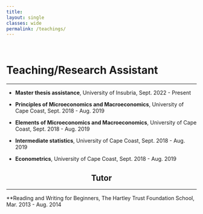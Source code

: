 ```yaml
---
title: 
layout: single
classes: wide
permalink: /teachings/
---
```

<br/> 

<!-- Google Tag Manager (noscript) -->
<noscript><iframe src="https://www.googletagmanager.com/ns.html?id=GTM-PNS829G"
height="0" width="0" style="display:none;visibility:hidden"></iframe></noscript>
<!-- End Google Tag Manager (noscript) -->

#  Teaching/Research Assistant 
- - -
- **Master thesis assistance**, University of Insubria, Sept. 2022 - Present <br/>

- **Principles of Microeconomics and Macroeconomics**, University of Cape Coast, Sept. 2018 - Aug. 2019 <br/>

- **Elements of Microeconomics and Macroeconomics**, University of Cape Coast, Sept. 2018 - Aug. 2019 <br/>

- **Intermediate statistics**, University of Cape Coast, Sept. 2018 - Aug. 2019 <br/> 

- **Econometrics**, University of Cape Coast, Sept. 2018 - Aug. 2019 <br/>





## <center> Tutor  </center>
- - -
**Reading and Writing for Beginners, The Hartley Trust Foundation School, Mar. 2013 - Aug. 2014 <br/>
